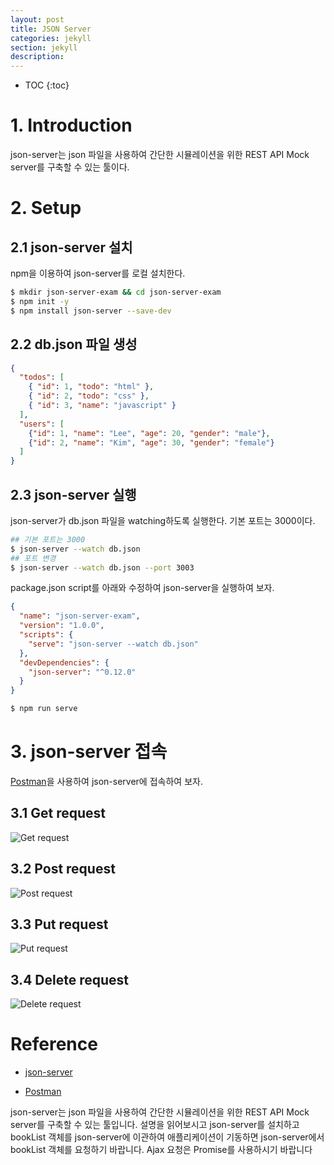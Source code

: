```yaml
---
layout: post
title: JSON Server
categories: jekyll
section: jekyll
description: 
---
```


* TOC
{:toc}

# 1. Introduction

json-server는 json 파일을 사용하여 간단한 시뮬레이션을 위한 REST API Mock server를 구축할 수 있는 툴이다.

# 2. Setup

## 2.1 json-server 설치

npm을 이용하여 json-server를 로컬 설치한다.

```bash
$ mkdir json-server-exam && cd json-server-exam
$ npm init -y
$ npm install json-server --save-dev
```

## 2.2 db.json 파일 생성

```json
{
  "todos": [
    { "id": 1, "todo": "html" },
    { "id": 2, "todo": "css" },
    { "id": 3, "name": "javascript" }
  ],
  "users": [
    {"id": 1, "name": "Lee", "age": 20, "gender": "male"},
    {"id": 2, "name": "Kim", "age": 30, "gender": "female"}
  ]
}
```

## 2.3 json-server 실행

json-server가 db.json 파일을 watching하도록 실행한다. 기본 포트는 3000이다.

```bash
## 기본 포트는 3000
$ json-server --watch db.json
## 포트 변경
$ json-server --watch db.json --port 3003
```

package.json script를 아래와 수정하여 json-server을 실행하여 보자.

```json
{
  "name": "json-server-exam",
  "version": "1.0.0",
  "scripts": {
    "serve": "json-server --watch db.json"
  },
  "devDependencies": {
    "json-server": "^0.12.0"
  }
}
```

```bash
$ npm run serve
```

# 3. json-server 접속

[Postman](https://www.getpostman.com/)을 사용하여 json-server에 접속하여 보자.

## 3.1 Get request

![Get request](/img/get-req.png)

## 3.2 Post request

![Post request](/img/post-req.png)

## 3.3 Put request

![Put request](/img/put-req.png)

## 3.4 Delete request

![Delete request](/img/delete-req.png)

# Reference

- [json-server](https://github.com/typicode/json-server)

- [Postman](https://www.getpostman.com/)


json-server는 json 파일을 사용하여 간단한 시뮬레이션을 위한 REST API Mock server를 구축할 수 있는 툴입니다. 설명을 읽어보시고 json-server를 설치하고 bookList 객체를 json-server에 이관하여 애플리케이션이 기동하면 json-server에서 bookList 객체를 요청하기 바랍니다. Ajax 요청은 Promise를 사용하시기 바랍니다